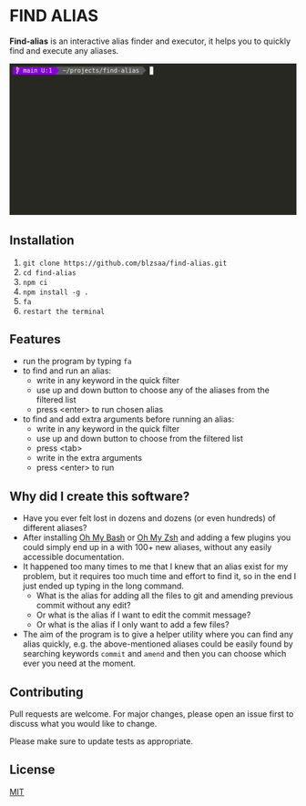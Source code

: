 # FIND ALIAS

**Find-alias** is an interactive alias finder and executor, it helps you to quickly find and execute any aliases.

![find-alias-example](./find-alias.gif)

## Installation

1. `git clone https://github.com/blzsaa/find-alias.git`
1. `cd find-alias`
1. `npm ci`
1. `npm install -g .`
1. `fa`
1. `restart the terminal`

## Features

- run the program by typing `fa`
- to find and run an alias:
  - write in any keyword in the quick filter
  - use up and down button to choose any of the aliases from the filtered list
  - press \<enter> to run chosen alias
- to find and add extra arguments before running an alias:
  - write in any keyword in the quick filter
  - use up and down button to choose from the filtered list
  - press \<tab>
  - write in the extra arguments
  - press \<enter> to run

## Why did I create this software?

- Have you ever felt lost in dozens and dozens (or even hundreds) of different aliases?
- After installing [Oh My Bash](https://github.com/ohmybash/oh-my-bash) or
  [Oh My Zsh](https://github.com/ohmyzsh/ohmyzsh) and adding a few plugins you could simply end up in a with 100+ new
  aliases, without any easily accessible documentation.
- It happened too many times to me that I knew that an alias exist for my problem, but it requires too much time and
  effort to find it, so in the end I just ended up typing in the long command.
  - What is the alias for adding all the files to git and amending previous commit without any edit?
  - Or what is the alias if I want to edit the commit message?
  - Or what is the alias if I only want to add a few files?
- The aim of the program is to give a helper utility where you can find any alias quickly, e.g. the above-mentioned
  aliases could be easily found by searching keywords `commit` and `amend` and then you can choose which ever you need
  at the moment.

## Contributing

Pull requests are welcome. For major changes, please open an issue first to discuss what you would like to change.

Please make sure to update tests as appropriate.

## License

[MIT](https://choosealicense.com/licenses/mit/)
